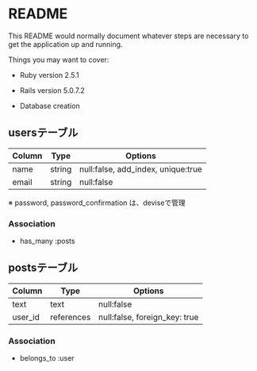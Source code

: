 # README

This README would normally document whatever steps are necessary to get the
application up and running.

Things you may want to cover:

* Ruby version
2.5.1

* Rails version
5.0.7.2

* Database creation

## usersテーブル

|Column|Type|Options|
|------|----|-------|
|name|string|null:false, add_index, unique:true|
|email|string|null:false|

※ password, password_confirmation は、deviseで管理

### Association
- has_many :posts


## postsテーブル

|Column|Type|Options|
|------|----|-------|
|text|text|null:false|
|user_id|references|null:false, foreign_key: true|

### Association
- belongs_to :user



